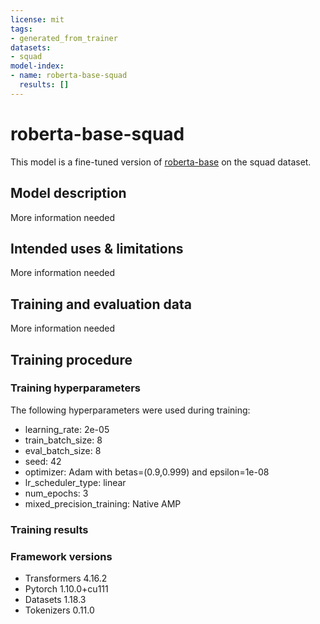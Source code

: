 ```yaml
---
license: mit
tags:
- generated_from_trainer
datasets:
- squad
model-index:
- name: roberta-base-squad
  results: []
---
```


<!-- This model card has been generated automatically according to the information the Trainer had access to. You
should probably proofread and complete it, then remove this comment. -->

# roberta-base-squad

This model is a fine-tuned version of [roberta-base](https://huggingface.co/roberta-base) on the squad dataset.

## Model description

More information needed

## Intended uses & limitations

More information needed

## Training and evaluation data

More information needed

## Training procedure

### Training hyperparameters

The following hyperparameters were used during training:
- learning_rate: 2e-05
- train_batch_size: 8
- eval_batch_size: 8
- seed: 42
- optimizer: Adam with betas=(0.9,0.999) and epsilon=1e-08
- lr_scheduler_type: linear
- num_epochs: 3
- mixed_precision_training: Native AMP

### Training results



### Framework versions

- Transformers 4.16.2
- Pytorch 1.10.0+cu111
- Datasets 1.18.3
- Tokenizers 0.11.0
